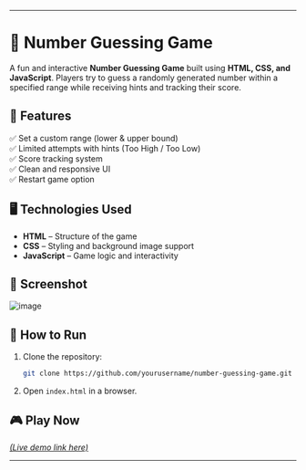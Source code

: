 
---

# 🎯 Number Guessing Game  

A fun and interactive **Number Guessing Game** built using **HTML, CSS, and JavaScript**. Players try to guess a randomly generated number within a specified range while receiving hints and tracking their score.  

## 🚀 Features  
✅ Set a custom range (lower & upper bound)  
✅ Limited attempts with hints (Too High / Too Low)  
✅ Score tracking system  
✅ Clean and responsive UI  
✅ Restart game option  

## 🖥️ Technologies Used  
- **HTML** – Structure of the game  
- **CSS** – Styling and background image support  
- **JavaScript** – Game logic and interactivity  

## 📸 Screenshot  
![image](https://github.com/user-attachments/assets/e3e19690-2b1a-407e-bfcb-8b54a252c71b)
 

## 🔧 How to Run  
1. Clone the repository:  
   ```bash
   git clone https://github.com/yourusername/number-guessing-game.git
   ```
2. Open `index.html` in a browser.  

## 🎮 Play Now  
[*(Live demo link here)*](https://punittak2005.github.io/Number-Guessing-Game/)  

---
